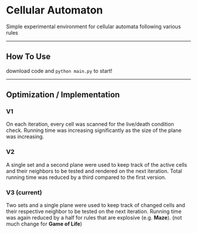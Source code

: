 # Cellular Automaton #
Simple experimental environment for cellular automata following various rules

---
## How To Use ##
download code and 
``python main.py`` to start!

---
## Optimization / Implementation ##

### V1 ###
On each iteration, every cell was scanned for the live/death condition check. Running time was increasing significantly as the size of the plane was increasing.

### V2 ###
A single set and a second plane were used to keep track of the active cells and their neighbors to be tested and rendered on the next iteration. Total running time was reduced by a third compared to the first version. 

### V3 (current) ###
Two sets and a single plane were used to keep track of changed cells and their respective neighbor to be tested on the next iteration. Running time was again reduced by a half for rules that are explosive (e.g. **Maze**). (not much change for **Game of Life**)